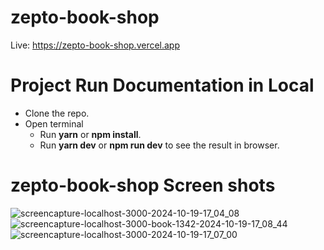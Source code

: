 # zepto-book-shop
Live: https://zepto-book-shop.vercel.app

# Project Run Documentation in Local
-   Clone the repo.
-   Open terminal
    -   Run **yarn** or **npm install**.
    -   Run **yarn dev** or **npm run dev** to see the result in browser.
    
# zepto-book-shop Screen shots
![screencapture-localhost-3000-2024-10-19-17_04_08](https://github.com/user-attachments/assets/6732f2f2-7737-4cae-a9b8-705c652516c9)
![screencapture-localhost-3000-book-1342-2024-10-19-17_08_44](https://github.com/user-attachments/assets/db882f2d-9c19-4b23-a05b-dcc23867504e)
![screencapture-localhost-3000-2024-10-19-17_07_00](https://github.com/user-attachments/assets/28f308cf-2aa0-4f8a-9de0-81c9e8402c13)
